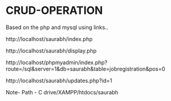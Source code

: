 # CRUD-OPERATION
Based on the php and mysql
using links..

http://localhost/saurabh/index.php

http://localhost/saurabh/display.php

http://localhost/phpmyadmin/index.php?route=/sql&server=1&db=saurabh&table=jobregistration&pos=0

http://localhost/saurabh/updates.php?id=1

Note- Path -   C drive/XAMPP/htdocs/saurabh



